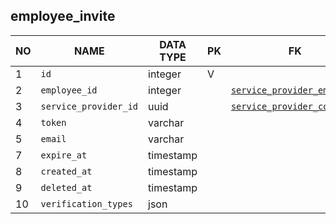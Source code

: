 
employee_invite
----------------------------


NO | NAME | DATA TYPE | PK | FK | COMMENTS
---|------|-----------|----|----|-------------------
1|`id` | integer | V |  | 
2|`employee_id` | integer |  | [`service_provider_employee`](service_provider_employee.md) | 
3|`service_provider_id` | uuid |  | [`service_provider_company`](service_provider_company.md) | 
4|`token` | varchar |  |  | 
5|`email` | varchar |  |  | 
7|`expire_at` | timestamp |  |  | 
8|`created_at` | timestamp |  |  | 
9|`deleted_at` | timestamp |  |  | 
10|`verification_types` | json |  |  | 
